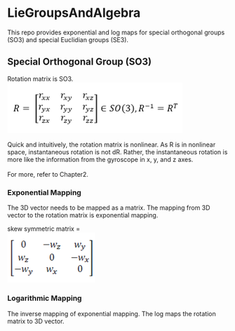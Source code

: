 # LieGroupsAndAlgebra

This repo provides exponential and log maps for special orthogonal groups (SO3) and special Euclidian groups (SE3).

## Special Orthogonal Group (SO3)

Rotation matrix is SO3.
<br> 
<img src="https://github.com/ElliotHYLee/LieGroupsAndAlgebra/blob/master/Images/RotationMatrix.png" width="400">

Quick and intuitively, the rotation matrix is nonlinear. As R is in nonlinear space, instantaneous rotation is not dR. Rather, the instantaneous rotation is more like the information from the gyroscope in x, y, and z axes. 
<br><br>For more, refer to Chapter2. 
### Exponential Mapping 
The 3D vector needs to be mapped as a matrix. The mapping from 3D vector to the rotation matrix is exponential mapping.

skew symmetric matrix = <br> 
<img src="https://github.com/ElliotHYLee/LieGroupsAndAlgebra/blob/master/Images/skew.PNG" width="200">

### Logarithmic Mapping
The inverse mapping of exponential mapping. The log maps the rotation matrix to 3D vector.